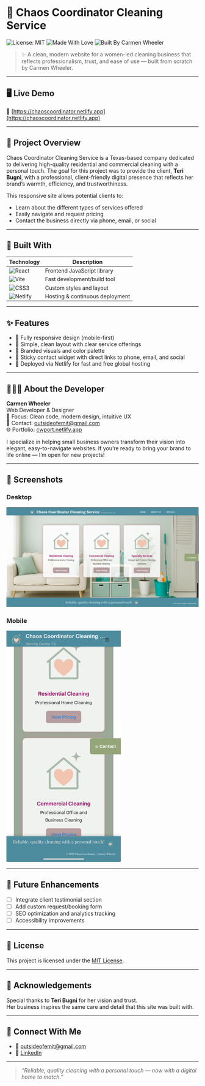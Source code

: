 # 🧼 Chaos Coordinator Cleaning Service
![License: MIT](https://img.shields.io/badge/License-MIT-blue.svg)
![Made With Love](https://img.shields.io/badge/Made%20with-%F0%9F%92%95-red)
![Built By Carmen Wheeler](https://img.shields.io/badge/Built%20By-Carmen%20Wheeler-purple)

> ✨ A clean, modern website for a women-led cleaning business that reflects professionalism, trust, and ease of use — built from scratch by Carmen Wheeler.

---

## 🖥️ Live Demo  
🔗 [https://chaoscoordinator.netlify.app](https://chaoscoordinator.netlify.app)

---

## 📸 Project Overview

Chaos Coordinator Cleaning Service is a Texas-based company dedicated to delivering high-quality residential and commercial cleaning with a personal touch. The goal for this project was to provide the client, **Teri Bugni**, with a professional, client-friendly digital presence that reflects her brand’s warmth, efficiency, and trustworthiness.

This responsive site allows potential clients to:

- Learn about the different types of services offered
- Easily navigate and request pricing
- Contact the business directly via phone, email, or social

---

## 🧰 Built With

| Technology      | Description                              |
|----------------|------------------------------------------|
| ![React](https://img.shields.io/badge/-React-61DAFB?logo=react&logoColor=black) | Frontend JavaScript library |
| ![Vite](https://img.shields.io/badge/-Vite-646CFF?logo=vite&logoColor=white) | Fast development/build tool |
| ![CSS3](https://img.shields.io/badge/-CSS3-1572B6?logo=css3&logoColor=white) | Custom styles and layout |
| ![Netlify](https://img.shields.io/badge/-Netlify-00C7B7?logo=netlify&logoColor=white) | Hosting & continuous deployment |

---

## ✨ Features

- 🔹 Fully responsive design (mobile-first)
- 🔹 Simple, clean layout with clear service offerings
- 🔹 Branded visuals and color palette
- 🔹 Sticky contact widget with direct links to phone, email, and social
- 🔹 Deployed via Netlify for fast and free global hosting

---

## 👩🏽‍💻 About the Developer

**Carmen Wheeler**  
Web Developer & Designer   
🎯 Focus: Clean code, modern design, intuitive UX  
📩 Contact: outsideofemit@gmail.com  
🌐 Portfolio: [cwport.netlify.app](https://cwport.netlify.app/)

I specialize in helping small business owners transform their vision into elegant, easy-to-navigate websites. If you’re ready to bring your brand to life online — I’m open for new projects!

---

## 📸 Screenshots

### Desktop
![](./assets/CCScreenshot.png)
### Mobile
<img src="./assets/CCMobileScr.jpeg" alt="Mobile view" width="300"/>

---

## 📌 Future Enhancements

- [ ] Integrate client testimonial section
- [ ] Add custom request/booking form
- [ ] SEO optimization and analytics tracking
- [ ] Accessibility improvements

---

## 📜 License

This project is licensed under the [MIT License](LICENSE).

---

## 🙌 Acknowledgements

Special thanks to **Teri Bugni** for her vision and trust.  
Her business inspires the same care and detail that this site was built with.

---

## 🔗 Connect With Me

- 💌 outsideofemit@gmail.com  
- 💼 [LinkedIn](https://www.linkedin.com/in/carmendwheeler) 

---

> _“Reliable, quality cleaning with a personal touch — now with a digital home to match.”_
